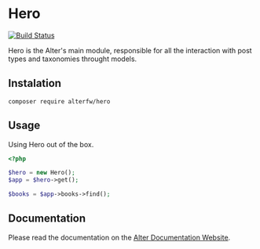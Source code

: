 Hero
=========

[![Build Status](https://travis-ci.org/alterfw/hero.svg?branch=master)](https://travis-ci.org/alterfw/hero)

Hero is the Alter's main module, responsible for all the interaction with post types and taxonomies throught models.

## Instalation

    composer require alterfw/hero

## Usage

Using Hero out of the box.

```php
<?php

$hero = new Hero();
$app = $hero->get();

$books = $app->books->find();

```


## Documentation

Please read the documentation on the [Alter Documentation Website](http://alter-framework.readthedocs.org/en/latest/models.html).
